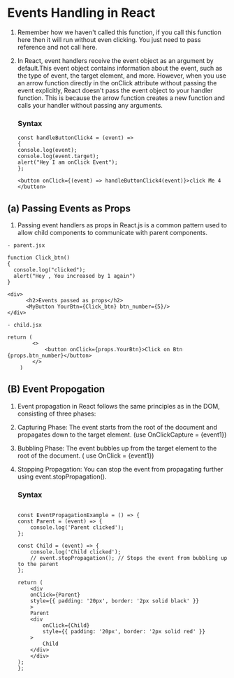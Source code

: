 # Events Handling in React 

1. Remember how we haven't called this function, if you call this function here  then it will run without even clicking. You just need to pass reference and not call here.
2. In React, event handlers receive the event object as an argument by default.This event object contains information about the event, such as the type of event, the target element, and more. However, when you use an arrow function directly in the onClick attribute without passing the event explicitly, React doesn't pass the event object to your handler function. This is because the arrow function creates a new function and calls your handler without passing any arguments. 

    ### Syntax
    ```
    const handleButtonClick4 = (event) => 
    {
    console.log(event);
    console.log(event.target);
    alert("Hey I am onClick Event");
    };

    <button onClick={(event) => handleButtonClick4(event)}>click Me 4 </button>

    ```

## (a) Passing Events as Props
1. Passing event handlers as props in React.js is a common pattern used to allow child components to communicate with parent components.
```
- parent.jsx

function Click_btn()
{
  console.log("clicked");
  alert("Hey , You increased by 1 again")
}

<div>
      <h2>Events passed as props</h2>
      <MyButton YourBtn={Click_btn} btn_number={5}/>
</div>

```
```
- child.jsx

return (
        <>
            <button onClick={props.YourBtn}>Click on Btn {props.btn_number}</button>
        </>
    )
```

## (B) Event Propogation
1. Event propagation in React follows the same principles as in the DOM, consisting of three phases:
2. Capturing Phase: The event starts from the root of the document and propagates down to the target element. (use OnClickCapture = {event1})
3. Bubbling Phase: The event bubbles up from the target element to the root of the document. ( use OnClick = {event1})
4. Stopping Propagation: You can stop the event from propagating further using event.stopPropagation().

    ### Syntax
    ```

    const EventPropagationExample = () => {
    const Parent = (event) => {
        console.log('Parent clicked');
    };

    const Child = (event) => {
        console.log('Child clicked');
        // event.stopPropagation(); // Stops the event from bubbling up to the parent
    };

    return (
        <div
        onClick={Parent}
        style={{ padding: '20px', border: '2px solid black' }}
        >
        Parent
        <div
            onClick={Child}
            style={{ padding: '20px', border: '2px solid red' }}
        >
            Child
        </div>
        </div>
    );
    };

    ```
